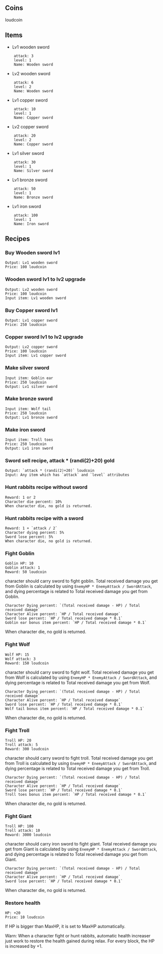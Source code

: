 
## Coins

loudcoin

## Items
- Lv1 wooden sword
```
    attack: 3
    level: 1
    Name: Wooden sword
```
- Lv2 wooden sword
```
    attack: 6
    level: 2
    Name: Wooden sword
```
- Lv1 copper sword
```
    attack: 10
    level: 1
    Name: Copper sword
```
- Lv2 copper sword
```
    attack: 20
    level: 2
    Name: Copper sword
```
- Lv1 silver sword
```
    attack: 30
    level: 1
    Name: Silver sword
```
- Lv1 bronze sword
```
    attack: 50
    level: 1
    Name: Bronze sword
```
- Lv1 iron sword
```
    attack: 100
    level: 1
    Name: Iron sword
```
## Recipes

### Buy Wooden sword lv1
```
Output: Lv1 wooden sword
Price: 100 loudcoin
```

### Wooden sword lv1 to lv2 upgrade
```
Output: Lv2 wooden sword
Price: 100 loudcoin
Input item: Lv1 wooden sword
```

### Buy Copper sword lv1
```
Output: Lv1 copper sword
Price: 250 loudcoin
```
### Copper sword lv1 to lv2 upgrade
```
Output: Lv2 copper sword
Price: 100 loudcoin
Input item: Lv1 copper sword
```

### Make silver sword
```
Input item: Goblin ear
Price: 250 loudcoin
Output: Lv1 silver sword
```

### Make bronze sword

```
Input item: Wolf tail
Price: 250 loudcoin
Output: Lv1 bronze sword
```

### Make iron sword

```
Input item: Troll toes
Price: 250 loudcoin
Output: Lv1 iron sword
```

### Sword sell recipe, attack * (randi(2)+20) gold
```
Output: `attack * (randi(2)+20)` loudcoin
Input: Any item which has `attack` and `level` attributes
```

### Hunt rabbits recipe without sword
```
Reward: 1 or 2
Character die percent: 10%
When character die, no gold is returned.
```

### Hunt rabbits recipe with a sword

```
Reward: 1 + `attack / 2`
Character dying percent: 5%
Sword lose percent: 5%
When character die, no gold is returned.
```

### Fight Goblin

```
Goblin HP: 10
Goblin attack: 1
Reward: 50 loudcoin
```

character should carry sword to fight goblin.
Total received damage you get from Goblin is calculated by using `EnemyHP * EnemyAttack / SwordAttack`, and dying percentage is related to Total received damage you get from Goblin.

```
Character Dying percent: `(Total received damage - HP) / Total received damage`
Character Alive percent: `HP / Total received damage`
Sword lose percent: `HP / Total received damage * 0.1`
Goblin ear bonus item percent: `HP / Total received damage * 0.1`
```

When character die, no gold is returned.

### Fight Wolf

```
Wolf HP: 15
Wolf attack: 3
Reward: 150 loudcoin

```
character should carry sword to fight wolf.
Total received damage you get from Wolf is calculated by using `EnemyHP * EnemyAttack / SwordAttack`, and dying percentage is related to Total received damage you get from Wolf.

```
Character Dying percent: `(Total received damage - HP) / Total received damage`
Character Alive percent: `HP / Total received damage`
Sword lose percent: `HP / Total received damage * 0.1`
Wolf tail bonus item percent: `HP / Total received damage * 0.1`
```

When character die, no gold is returned.

### Fight Troll

```
Troll HP: 20
Troll attack: 5
Reward: 300 loudcoin
```

character should carry sword to fight troll.
Total received damage you get from Troll is calculated by using `EnemyHP * EnemyAttack / SwordAttack`, and dying percentage is related to Total received damage you get from Troll.

```
Character Dying percent: `(Total received damage - HP) / Total received damage`
Character Alive percent: `HP / Total received damage`
Sword lose percent: `HP / Total received damage * 0.1`
Troll toes bonus item percent: `HP / Total received damage * 0.1`
```

When character die, no gold is returned.

### Fight Giant

```
Troll HP: 100
Troll attack: 10
Reward: 3000 loudcoin
```

character should carry iron sword to fight giant.
Total received damage you get from Giant is calculated by using `EnemyHP * EnemyAttack / SwordAttack`, and dying percentage is related to Total received damage you get from Giant.

```
Character Dying percent: `(Total received damage - HP) / Total received damage`
Character Alive percent: `HP / Total received damage`
Sword lose percent: `HP / Total received damage * 0.1`
```

When character die, no gold is returned.

### Restore health

```
HP: +20
Price: 10 loudcoin
```

If HP is bigger than MaxHP, it is set to MaxHP automatically.

Warn: When a character fight or hunt rabbits, automatic health increaser just work to restore the health gained during relax.
For every block, the HP is increased by +1.
